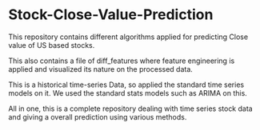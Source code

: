 # Stock-Close-Value-Prediction
This repository contains different algorithms applied for predicting Close value of US based stocks.

This also contains a file of diff_features where feature engineering is applied and visualized its nature on the processed data.

This is a historical time-series Data, so applied the standard time series models on it. We used the standard stats models such as ARIMA on this.

All in one, this is a complete repository dealing with time series stock data and giving a overall prediction using various methods.
